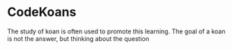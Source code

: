 # CodeKoans
The study of koan is often used to promote this learning. The goal of a koan is not the answer, but thinking about the question
